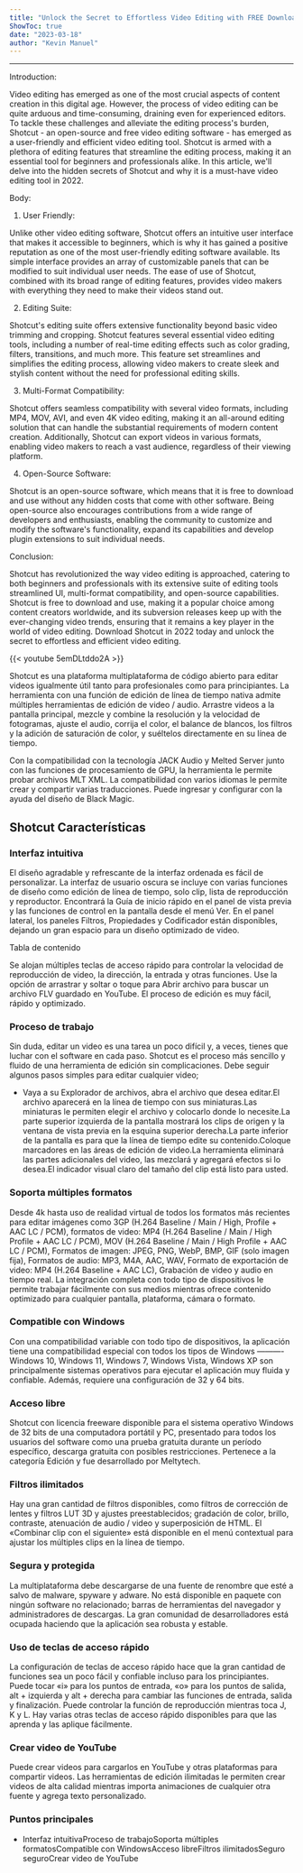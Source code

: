 ```yaml
---
title: "Unlock the Secret to Effortless Video Editing with FREE Download of Shotcut for PC in 2022!"
ShowToc: true 
date: "2023-03-18"
author: "Kevin Manuel"
---
```

*****
Introduction:

Video editing has emerged as one of the most crucial aspects of content creation in this digital age. However, the process of video editing can be quite arduous and time-consuming, draining even for experienced editors. To tackle these challenges and alleviate the editing process's burden, Shotcut - an open-source and free video editing software - has emerged as a user-friendly and efficient video editing tool. Shotcut is armed with a plethora of editing features that streamline the editing process, making it an essential tool for beginners and professionals alike. In this article, we'll delve into the hidden secrets of Shotcut and why it is a must-have video editing tool in 2022.

Body:

1. User Friendly:

Unlike other video editing software, Shotcut offers an intuitive user interface that makes it accessible to beginners, which is why it has gained a positive reputation as one of the most user-friendly editing software available. Its simple interface provides an array of customizable panels that can be modified to suit individual user needs. The ease of use of Shotcut, combined with its broad range of editing features, provides video makers with everything they need to make their videos stand out.

2. Editing Suite:

Shotcut's editing suite offers extensive functionality beyond basic video trimming and cropping. Shotcut features several essential video editing tools, including a number of real-time editing effects such as color grading, filters, transitions, and much more. This feature set streamlines and simplifies the editing process, allowing video makers to create sleek and stylish content without the need for professional editing skills.

3. Multi-Format Compatibility:

Shotcut offers seamless compatibility with several video formats, including MP4, MOV, AVI, and even 4K video editing, making it an all-around editing solution that can handle the substantial requirements of modern content creation. Additionally, Shotcut can export videos in various formats, enabling video makers to reach a vast audience, regardless of their viewing platform.

4. Open-Source Software:

Shotcut is an open-source software, which means that it is free to download and use without any hidden costs that come with other software. Being open-source also encourages contributions from a wide range of developers and enthusiasts, enabling the community to customize and modify the software's functionality, expand its capabilities and develop plugin extensions to suit individual needs.

Conclusion:

Shotcut has revolutionized the way video editing is approached, catering to both beginners and professionals with its extensive suite of editing tools streamlined UI, multi-format compatibility, and open-source capabilities. Shotcut is free to download and use, making it a popular choice among content creators worldwide, and its subversion releases keep up with the ever-changing video trends, ensuring that it remains a key player in the world of video editing. Download Shotcut in 2022 today and unlock the secret to effortless and efficient video editing.

{{< youtube 5emDLtddo2A >}} 



Shotcut es una plataforma multiplataforma de código abierto para editar videos igualmente útil tanto para profesionales como para principiantes. La herramienta con una función de edición de línea de tiempo nativa admite múltiples herramientas de edición de video / audio. Arrastre videos a la pantalla principal, mezcle y combine la resolución y la velocidad de fotogramas, ajuste el audio, corrija el color, el balance de blancos, los filtros y la adición de saturación de color, y suéltelos directamente en su línea de tiempo.
 
Con la compatibilidad con la tecnología JACK Audio y Melted Server junto con las funciones de procesamiento de GPU, la herramienta le permite probar archivos MLT XML. La compatibilidad con varios idiomas le permite crear y compartir varias traducciones. Puede ingresar y configurar con la ayuda del diseño de Black Magic.
 
## Shotcut Características
 
### Interfaz intuitiva
 
El diseño agradable y refrescante de la interfaz ordenada es fácil de personalizar. La interfaz de usuario oscura se incluye con varias funciones de diseño como edición de línea de tiempo, solo clip, lista de reproducción y reproductor. Encontrará la Guía de inicio rápido en el panel de vista previa y las funciones de control en la pantalla desde el menú Ver. En el panel lateral, los paneles Filtros, Propiedades y Codificador están disponibles, dejando un gran espacio para un diseño optimizado de video.
 
Tabla de contenido
 
Se alojan múltiples teclas de acceso rápido para controlar la velocidad de reproducción de video, la dirección, la entrada y otras funciones. Use la opción de arrastrar y soltar o toque para Abrir archivo para buscar un archivo FLV guardado en YouTube. El proceso de edición es muy fácil, rápido y optimizado.
 
### Proceso de trabajo
 
Sin duda, editar un video es una tarea un poco difícil y, a veces, tienes que luchar con el software en cada paso. Shotcut es el proceso más sencillo y fluido de una herramienta de edición sin complicaciones. Debe seguir algunos pasos simples para editar cualquier video;
 
- Vaya a su Explorador de archivos, abra el archivo que desea editar.El archivo aparecerá en la línea de tiempo con sus miniaturas.Las miniaturas le permiten elegir el archivo y colocarlo donde lo necesite.La parte superior izquierda de la pantalla mostrará los clips de origen y la ventana de vista previa en la esquina superior derecha.La parte inferior de la pantalla es para que la línea de tiempo edite su contenido.Coloque marcadores en las áreas de edición de video.La herramienta eliminará las partes adicionales del video, las mezclará y agregará efectos si lo desea.El indicador visual claro del tamaño del clip está listo para usted.

 
### Soporta múltiples formatos
 
Desde 4k hasta uso de realidad virtual de todos los formatos más recientes para editar imágenes como 3GP (H.264 Baseline / Main / High, Profile + AAC LC / PCM), formatos de video: MP4 (H.264 Baseline / Main / High Profile + AAC LC / PCM), MOV (H.264 Baseline / Main / High Profile + AAC LC / PCM), Formatos de imagen: JPEG, PNG, WebP, BMP, GIF (solo imagen fija), Formatos de audio: MP3, M4A, AAC, WAV, Formato de exportación de video: MP4 (H.264 Baseline + AAC LC), Grabación de video y audio en tiempo real. La integración completa con todo tipo de dispositivos le permite trabajar fácilmente con sus medios mientras ofrece contenido optimizado para cualquier pantalla, plataforma, cámara o formato.
 
### Compatible con Windows
 
Con una compatibilidad variable con todo tipo de dispositivos, la aplicación tiene una compatibilidad especial con todos los tipos de Windows ———- Windows 10, Windows 11, Windows 7, Windows Vista, Windows XP son principalmente sistemas operativos para ejecutar el aplicación muy fluida y confiable. Además, requiere una configuración de 32 y 64 bits.
 
### Acceso libre
 
Shotcut con licencia freeware disponible para el sistema operativo Windows de 32 bits de una computadora portátil y PC, presentado para todos los usuarios del software como una prueba gratuita durante un período específico, descarga gratuita con posibles restricciones. Pertenece a la categoría Edición y fue desarrollado por Meltytech.
 
### Filtros ilimitados
 
Hay una gran cantidad de filtros disponibles, como filtros de corrección de lentes y filtros LUT 3D y ajustes preestablecidos; gradación de color, brillo, contraste, atenuación de audio / video y superposición de HTML. El «Combinar clip con el siguiente» está disponible en el menú contextual para ajustar los múltiples clips en la línea de tiempo.
 
### Segura y protegida
 
La multiplataforma debe descargarse de una fuente de renombre que esté a salvo de malware, spyware y adware. No está disponible en paquete con ningún software no relacionado; barras de herramientas del navegador y administradores de descargas. La gran comunidad de desarrolladores está ocupada haciendo que la aplicación sea robusta y estable.
 
### Uso de teclas de acceso rápido
 
La configuración de teclas de acceso rápido hace que la gran cantidad de funciones sea un poco fácil y confiable incluso para los principiantes. Puede tocar «i» para los puntos de entrada, «o» para los puntos de salida, alt + izquierda y alt + derecha para cambiar las funciones de entrada, salida y finalización. Puede controlar la función de reproducción mientras toca J, K y L. Hay varias otras teclas de acceso rápido disponibles para que las aprenda y las aplique fácilmente.
 
### Crear video de YouTube
 
Puede crear videos para cargarlos en YouTube y otras plataformas para compartir videos. Las herramientas de edición ilimitadas le permiten crear videos de alta calidad mientras importa animaciones de cualquier otra fuente y agrega texto personalizado.
 
### Puntos principales
 
- Interfaz intuitivaProceso de trabajoSoporta múltiples formatosCompatible con WindowsAcceso libreFiltros ilimitadosSeguro seguroCrear video de YouTube





